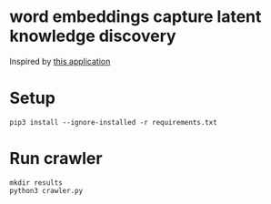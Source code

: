 # word embeddings capture latent knowledge discovery
Inspired by [this application](github.com/materialsintelligence/mat2vec)


# Setup
```
pip3 install --ignore-installed -r requirements.txt
```

# Run crawler
```
mkdir results
python3 crawler.py
```


